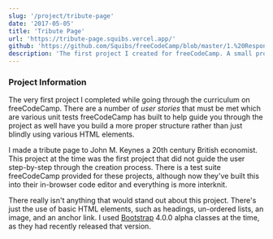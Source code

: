 ```yaml
---
slug: '/project/tribute-page'
date: '2017-05-05'
title: 'Tribute Page'
url: 'https://tribute-page.squibs.vercel.app/'
github: 'https://github.com/Squibs/freeCodeCamp/blob/master/1.%20Responsive%20Web%20Design/10.%20Certification%20Project%20-%20Tribute%20Page.md#tribute-page'
description: 'The first project I created for freeCodeCamp. A small project to take those first few steps into making something of your own; a tribute page for a person that could be considered influential.'
---
```


### Project Information

The very first project I completed while going through the curriculum on freeCodeCamp. There are a number of _user stories_ that must be met which are various unit tests freeCodeCamp has built to help guide you through the project as well have you build a more proper structure rather than just blindly using various HTML elements.

I made a tribute page to John M. Keynes a 20th century British economist. This project at the time was the first project that did not guide the user step-by-step through the creation process. There is a test suite freeCodeCamp provided for these projects, although now they've built this into their in-browser code editor and everything is more interknit.

There really isn't anything that would stand out about this project. There's just the use of basic HTML elements, such as headings, un-ordered lists, an image, and an anchor link. I used [Bootstrap](https://getbootstrap.com/) 4.0.0 alpha classes at the time, as they had recently released that version.
